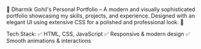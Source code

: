 🌟 Dharmik Gohil's Personal Portfolio – A modern and visually sophisticated portfolio showcasing my skills, projects, and experience. Designed with an elegant UI using extensive CSS for a polished and professional look. 🚀

Tech Stack:
✅ HTML, CSS, JavaScript
✅ Responsive & modern design
✅ Smooth animations & interactions
